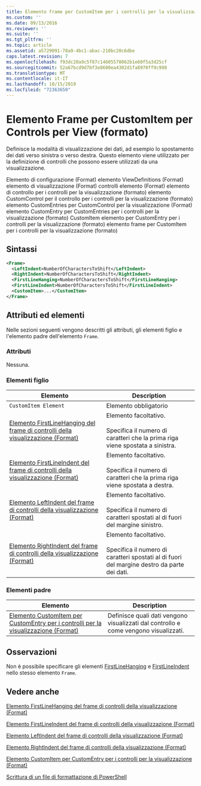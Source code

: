 ```yaml
---
title: Elemento frame per CustomItem per i controlli per la visualizzazione (Format) | Microsoft Docs
ms.custom: ''
ms.date: 09/13/2016
ms.reviewer: ''
ms.suite: ''
ms.tgt_pltfrm: ''
ms.topic: article
ms.assetid: a5729091-78a9-4bc1-abac-210bc20c6dbe
caps.latest.revision: 7
ms.openlocfilehash: f93dc20a9c5f87c14605578062b1e60f5a3d25cf
ms.sourcegitcommit: 52a67bcd9d7bf3e8600ea4302d1fa8970ff9c998
ms.translationtype: MT
ms.contentlocale: it-IT
ms.lasthandoff: 10/15/2019
ms.locfileid: "72363650"
---
```

# <a name="frame-element-for-customitem-for-controls-for-view-format"></a>Elemento Frame per CustomItem per Controls per View (formato)

Definisce la modalità di visualizzazione dei dati, ad esempio lo spostamento dei dati verso sinistra o verso destra. Questo elemento viene utilizzato per la definizione di controlli che possono essere utilizzati da una visualizzazione.

Elemento di configurazione (Format) elemento ViewDefinitions (Format) elemento di visualizzazione (Format) controlli elemento (Format) elemento di controllo per i controlli per la visualizzazione (formato) elemento CustomControl per il controllo per i controlli per la visualizzazione (formato) elemento CustomEntries per CustomControl per la visualizzazione (Format) elemento CustomEntry per CustomEntries per i controlli per la visualizzazione (formato) CustomItem elemento per CustomEntry per i controlli per la visualizzazione (formato) elemento frame per CustomItem per i controlli per la visualizzazione (formato)

## <a name="syntax"></a>Sintassi

```xml
<Frame>
  <LeftIndent>NumberOfCharactersToShift</LeftIndent>
  <RightIndent>NumberOfCharactersToShift</RightIndent>
  <FirstLineHanging>NumberOfCharactersToShift</FirstLineHanging>
  <FirstLineIndent>NumberOfCharactersToShift</FirstLineIndent>
  <CustomItem>...</CustomItem>
</Frame>
```

## <a name="attributes-and-elements"></a>Attributi ed elementi

Nelle sezioni seguenti vengono descritti gli attributi, gli elementi figlio e l'elemento padre dell'elemento `Frame`.

### <a name="attributes"></a>Attributi

Nessuna.

### <a name="child-elements"></a>Elementi figlio

|Elemento|Description|
|-------------|-----------------|
|`CustomItem Element`|Elemento obbligatorio|
|[Elemento FirstLineHanging del frame di controlli della visualizzazione (Format)](./firstlinehanging-element-for-frame-for-controls-for-view-format.md)|Elemento facoltativo.<br /><br /> Specifica il numero di caratteri che la prima riga viene spostata a sinistra.|
|[Elemento FirstLineIndent del frame di controlli della visualizzazione (Format)](./firstlineindent-element-for-frame-for-controls-for-view-format.md)|Elemento facoltativo.<br /><br /> Specifica il numero di caratteri che la prima riga viene spostata a destra.|
|[Elemento LeftIndent del frame di controlli della visualizzazione (Format)](./leftindent-element-for-frame-for-controls-for-view-format.md)|Elemento facoltativo.<br /><br /> Specifica il numero di caratteri spostati al di fuori del margine sinistro.|
|[Elemento RightIndent del frame di controlli della visualizzazione (Format)](./rightindent-element-for-frame-for-controls-for-view-format.md)|Elemento facoltativo.<br /><br /> Specifica il numero di caratteri spostati al di fuori del margine destro da parte dei dati.|

### <a name="parent-elements"></a>Elementi padre

|Elemento|Description|
|-------------|-----------------|
|[Elemento CustomItem per CustomEntry per i controlli per la visualizzazione (Format)](./customitem-element-for-customentry-for-controls-for-view-format.md)|Definisce quali dati vengono visualizzati dal controllo e come vengono visualizzati.|

## <a name="remarks"></a>Osservazioni

Non è possibile specificare gli elementi [FirstLineHanging](./firstlinehanging-element-for-frame-for-controls-for-view-format.md) e [FirstLineIndent](./firstlineindent-element-for-frame-for-controls-for-view-format.md) nello stesso elemento `Frame`.

## <a name="see-also"></a>Vedere anche

[Elemento FirstLineHanging del frame di controlli della visualizzazione (Format)](./firstlinehanging-element-for-frame-for-controls-for-view-format.md)

[Elemento FirstLineIndent del frame di controlli della visualizzazione (Format)](./firstlineindent-element-for-frame-for-controls-for-view-format.md)

[Elemento LeftIndent del frame di controlli della visualizzazione (Format)](./leftindent-element-for-frame-for-controls-for-view-format.md)

[Elemento RightIndent del frame di controlli della visualizzazione (Format)](./rightindent-element-for-frame-for-controls-for-view-format.md)

[Elemento CustomItem per CustomEntry per i controlli per la visualizzazione (Format)](./customitem-element-for-customentry-for-controls-for-view-format.md)

[Scrittura di un file di formattazione di PowerShell](./writing-a-powershell-formatting-file.md)
